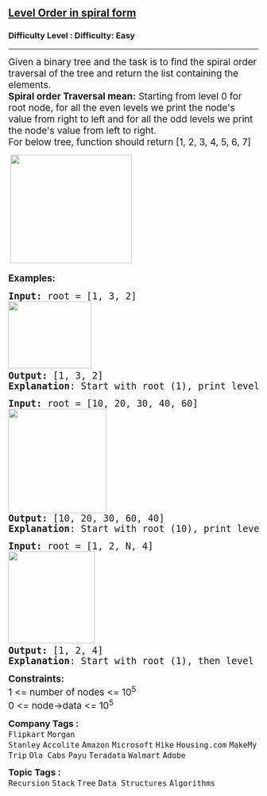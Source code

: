 <h2><a href="https://www.geeksforgeeks.org/problems/level-order-traversal-in-spiral-form/1">Level Order in spiral form</a></h2><h3>Difficulty Level : Difficulty: Easy</h3><hr><div class="problems_problem_content__Xm_eO" bis_skin_checked="1"><p><span style="font-size: 14pt;">Given a binary tree and the task is to find the spiral order traversal of the tree and return the list containing the elements.<br><strong style="font-family: -apple-system, BlinkMacSystemFont, 'Segoe UI', Roboto, Oxygen, Ubuntu, Cantarell, 'Open Sans', 'Helvetica Neue', sans-serif;">Spiral order Traversal mean:</strong><span style="font-family: -apple-system, BlinkMacSystemFont, 'Segoe UI', Roboto, Oxygen, Ubuntu, Cantarell, 'Open Sans', 'Helvetica Neue', sans-serif;"> Starting from level 0 for root node, for all the even levels we print the node's value from right to left and for all the odd levels we print the node's value from left to right.</span><span style="font-family: -apple-system, BlinkMacSystemFont, 'Segoe UI', Roboto, Oxygen, Ubuntu, Cantarell, 'Open Sans', 'Helvetica Neue', sans-serif;"> <br></span><span style="font-family: -apple-system, BlinkMacSystemFont, 'Segoe UI', Roboto, Oxygen, Ubuntu, Cantarell, 'Open Sans', 'Helvetica Neue', sans-serif;">For below tree, function should return [1, 2, 3, 4, 5, 6, 7]</span></span></p>
<p><span style="font-size: 14pt;"><strong>&nbsp;<img src="https://media.geeksforgeeks.org/img-practice/prod/addEditProblem/700201/Web/Other/blobid0_1746530348.webp" width="244" height="218"></strong></span></p>
<p><span style="font-size: 14pt;"><strong>Examples:</strong></span></p>
<pre><span style="font-size: 14pt;"><strong>Input: </strong>root = [1, 3, 2]<br><img src="https://media.geeksforgeeks.org/img-practice/prod/addEditProblem/700201/Web/Other/blobid2_1746530526.webp" width="167" height="135"> <br><strong>Output: </strong>[1, 3, 2]<br><strong>Explanation</strong>: Start with root (1), print level 0 (right to left), then level 1 (left to right).</span></pre>
<pre><span style="font-size: 14pt;"><strong>Input: </strong>root = [10, 20, 30, 40, 60]<br><img src="https://media.geeksforgeeks.org/img-practice/prod/addEditProblem/700201/Web/Other/blobid3_1746530612.webp" width="197" height="210"><br><strong>Output: </strong>[10, 20, 30, 60, 40]<br><strong>Explanation</strong>: Start with root (10), print level 0 (right to left), level 1 (left to right), and continue alternating.</span></pre>
<pre><span style="font-size: 14pt;"><strong>Input: </strong>root = [1, 2, N, 4]<br><img src="https://media.geeksforgeeks.org/img-practice/prod/addEditProblem/700201/Web/Other/blobid0_1746530910.webp" width="174" height="185"> &nbsp;<br><strong>Output: </strong>[1, 2, 4]<br><strong>Explanation</strong>: Start with root (1), then level 1 (left to right), then level 2 (right to left).</span></pre>
<p><span style="font-size: 14pt;"><strong>Constraints:</strong><br>1 &lt;= number of nodes &lt;= 10<sup>5</sup><br>0 &lt;= node-&gt;data &lt;= 10<sup>5</sup></span></p></div><p><span style=font-size:18px><strong>Company Tags : </strong><br><code>Flipkart</code>&nbsp;<code>Morgan Stanley</code>&nbsp;<code>Accolite</code>&nbsp;<code>Amazon</code>&nbsp;<code>Microsoft</code>&nbsp;<code>Hike</code>&nbsp;<code>Housing.com</code>&nbsp;<code>MakeMyTrip</code>&nbsp;<code>Ola Cabs</code>&nbsp;<code>Payu</code>&nbsp;<code>Teradata</code>&nbsp;<code>Walmart</code>&nbsp;<code>Adobe</code>&nbsp;<br><p><span style=font-size:18px><strong>Topic Tags : </strong><br><code>Recursion</code>&nbsp;<code>Stack</code>&nbsp;<code>Tree</code>&nbsp;<code>Data Structures</code>&nbsp;<code>Algorithms</code>&nbsp;